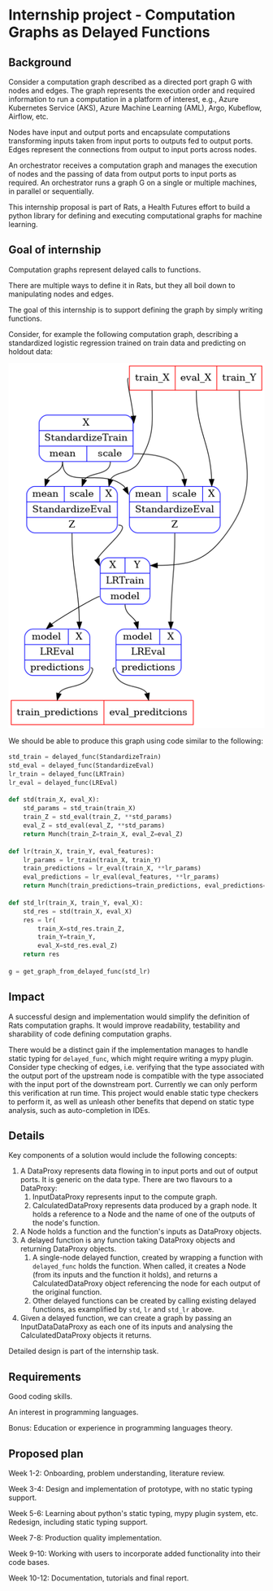# Internship project - Computation Graphs as Delayed Functions

## Background

Consider a computation graph described as a directed port graph G with nodes and edges. The graph
represents the execution order and required information to run a computation in a platform of
interest, e.g., Azure Kubernetes Service (AKS), Azure Machine Learning (AML), Argo, Kubeflow,
Airflow, etc.

Nodes have input and output ports and encapsulate computations transforming inputs taken from input
ports to outputs fed to output ports. Edges represent the connections from output to input ports
across nodes.

An orchestrator receives a computation graph and manages the execution of nodes and the passing of
data from output ports to input ports as required. An orchestrator runs a graph G on a single or
multiple machines, in parallel or sequentially.

This internship proposal is part of Rats, a Health Futures effort to build a python library for
defining and executing computational graphs for machine learning.

## Goal of internship

Computation graphs represent delayed calls to functions.

There are multiple ways to define it in Rats, but they all boil down to manipulating nodes and
edges.

The goal of this internship is to support defining the graph by simply writing functions.

Consider, for example the following computation graph, describing a standardized logistic
regression trained on train data and predicting on holdout data:

![png](figures/std_lr.png)

We should be able to produce this graph using code similar to the following:

```python
std_train = delayed_func(StandardizeTrain)
std_eval = delayed_func(StandardizeEval)
lr_train = delayed_func(LRTrain)
lr_eval = delayed_func(LREval)

def std(train_X, eval_X):
    std_params = std_train(train_X)
    train_Z = std_eval(train_Z, **std_params)
    eval_Z = std_eval(eval_Z, **std_params)
    return Munch(train_Z=train_X, eval_Z=eval_Z)

def lr(train_X, train_Y, eval_features):
    lr_params = lr_train(train_X, train_Y)
    train_predictions = lr_eval(train_X, **lr_params)
    eval_predictions = lr_eval(eval_features, **lr_params)
    return Munch(train_predictions=train_predictions, eval_predictions=eval_predictions)

def std_lr(train_X, train_Y, eval_X):
    std_res = std(train_X, eval_X)
    res = lr(
        train_X=std_res.train_Z,
        train_Y=train_Y,
        eval_X=std_res.eval_Z)
    return res

g = get_graph_from_delayed_func(std_lr)
```

## Impact

A successful design and implementation would simplify the definition of Rats computation graphs.
It would improve readability, testability and sharability of code defining computation graphs.

There would be a distinct gain if the implementation manages to handle static typing for
`delayed_func`, which might require writing a mypy plugin. Consider type checking of edges, i.e.
verifying that the type associated with the output port of the upstream node is compatible with the
type associated with the input port of the downstream port.  Currently we can only perform this
verification at run time.  This project would enable static type checkers to perform it, as well as
unleash other benefits that depend on static type analysis, such as auto-completion in IDEs.

## Details

Key components of a solution would include the following concepts:

1. A DataProxy represents data flowing in to input ports and out of output ports.  It is generic on
    the data type.  There are two flavours to a DataProxy:
    1. InputDataProxy represents input to the compute graph.
    1. CalculatedDataProxy represents data produced by a graph node. It holds a reference to a Node
       and the name of one of the outputs of the node's function.
1. A Node holds a function and the function's inputs as DataProxy objects.
1. A delayed function is any function taking DataProxy objects and returning DataProxy objects.
    1. A single-node delayed function, created by wrapping a function with `delayed_func` holds the
       function.  When called, it creates a Node (from its inputs and the function it holds), and
       returns a CalculatedDataProxy object referencing the node for each output of the original
       function.
    1. Other delayed functions can be created by calling existing delayed functions, as examplified
       by `std`, `lr` and `std_lr` above.
1. Given a delayed function, we can create a graph by passing an InputDataDataProxy as each one of
   its inputs and analysing the CalculatedDataProxy objects it returns.

Detailed design is part of the internship task.

## Requirements

Good coding skills.

An interest in programming languages.

Bonus: Education or experience in programming languages theory.

## Proposed plan

Week 1-2: Onboarding, problem understanding, literature review.

Week 3-4: Design and implementation of prototype, with no static typing support.

Week 5-6: Learning about python's static typing, mypy plugin system, etc.  Redesign, including
          static typing support.

Week 7-8: Production quality implementation.

Week 9-10: Working with users to incorporate added functionality into their code bases.

Week 10-12: Documentation, tutorials and final report.
